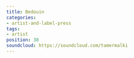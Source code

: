 ```yaml
---
title: Bedouin
categories:
- artist-and-label-press
tags:
- artist
position: 38
soundcloud: https://soundcloud.com/tamermalki
---
```


